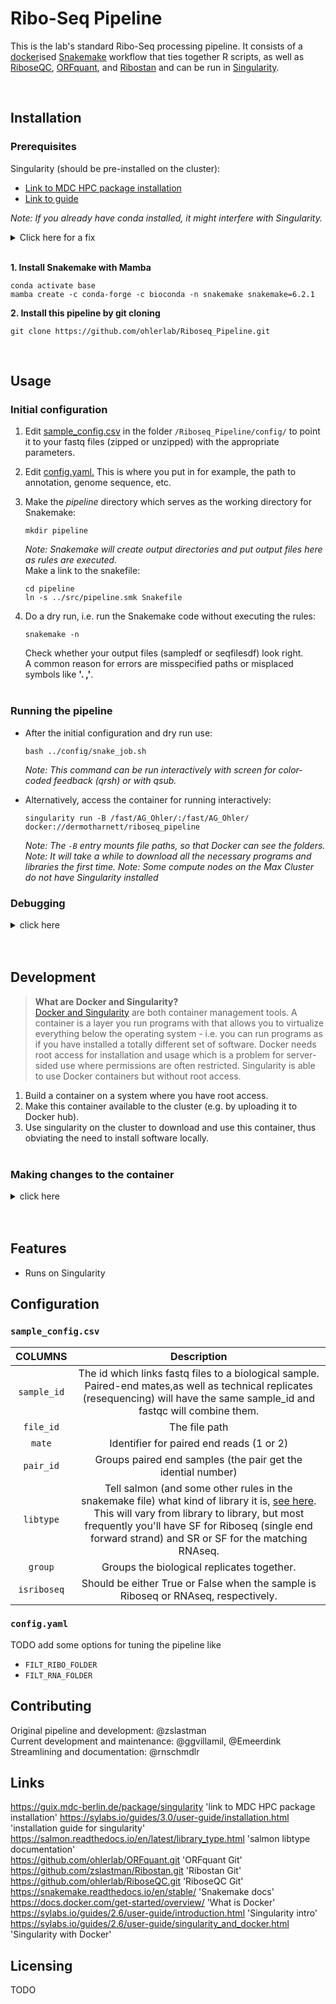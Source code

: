 # Ribo-Seq Pipeline

This is the lab's standard Ribo-Seq processing pipeline. It consists of a [docker](https://docs.docker.com/get-started/overview/)ised [Snakemake](https://snakemake.readthedocs.io/en/stable/) workflow that ties together R scripts, as well as [RiboseQC](https://github.com/ohlerlab/RiboseQC.git), [ORFquant](https://github.com/ohlerlab/ORFquant.git), and [Ribostan](https://github.com/zslastman/Ribostan.git) and can be run in [Singularity](https://sylabs.io/guides/2.6/user-guide/introduction.html).  

&nbsp;
## Installation

### Prerequisites 
Singularity (should be pre-installed on the cluster):  
- [Link to MDC HPC package installation](https://guix.mdc-berlin.de/package/singularity)  
- [Link to guide](https://sylabs.io/guides/3.0/user-guide/installationhtml)  

*Note: If you already have conda installed, it might interfere with Singularity.*  

<details><summary>Click here for a fix</summary>
<p>
    Add this to the end of your `~/.bashrc` file

    ```
    export PATH=$PATH:/usr/bin
    export PATH=$PATH:/usr/sbin
    if [ $SINGULARITY_NAME ]; then
        echo "in a singularity container, miniconda and guix entriesare    removed    from path";
        export PATH=$(echo $PATH | tr ':' '\n' | grep  -v '/guix' | grep-v     '/  miniconda' | tr '\n' ':' )
        echo $PATH
    fi
    ```
</p>
</details>
</br>

**1. Install Snakemake with Mamba**
```
conda activate base
mamba create -c conda-forge -c bioconda -n snakemake snakemake=6.2.1
```

**2. Install this pipeline by git cloning**
```
git clone https://github.com/ohlerlab/Riboseq_Pipeline.git
```
&nbsp;
## Usage

### Initial configuration

1. Edit [sample_config.csv](/README.md#sample_config.csv) in the folder `/Riboseq_Pipeline/config/` to point it to your fastq files (zipped or unzipped) with the appropriate parameters.

2. Edit [config.yaml.](/README.md#config.yaml) This is where you put in for example, the path to annotation, genome sequence, etc.

3. Make the *pipeline* directory which serves as the working directory for Snakemake:
    ```
    mkdir pipeline
    ```
    *Note: Snakemake will create output directories and put output files here as rules are executed.*  
    Make a link to the snakefile:
    ```
    cd pipeline
    ln -s ../src/pipeline.smk Snakefile
    ```
4. Do a dry run, i.e. run the Snakemake code without executing the rules:
    ```
    snakemake -n
    ```  
    Check whether your output files (sampledf or seqfilesdf) look right.  
    A common reason for errors are misspecified paths or misplaced symbols like **'. ,'**.   
&nbsp;

### Running the pipeline
- After the initial configuration and dry run use:
    ```
    bash ../config/snake_job.sh
    ```
    *Note: This command can be run interactively with screen for color-coded feedback (qrsh) or with qsub.*

- Alternatively, access the container for running interactively: 
    ```
    singularity run -B /fast/AG_Ohler/:/fast/AG_Ohler/ docker://dermotharnett/riboseq_pipeline
    ```
    *Note: The `-B` entry mounts file paths, so that Docker can see the 
    folders.*   
    *Note: It will take a while to download all the necessary programs and 
    libraries the first time.*
    *Note: Some compute nodes on the Max Cluster do not have Singularity installed*
&nbsp;

### Debugging

<details><summary>click here</summary>
<p>

- You can look at the individual rules (code run for a specific file) in the snakemake file `/src/pipeline.smk`. You can also rerun a specific file without submitting it to the cluster. Using this approach will show you the command that's being run and the error message:
    ```
    snakemake -p -j2 problem_file
    ```
    *Note: Errors for specific jobs are saved in the log files in `/sge_logs/`*

- Command to check *cutadapt* worked:
    ```
    grep Summary -A7 pipeline/cutadapt_reads/*/*fastq.gz.cutadaptstats.txt
    ```

- Command to see how many reads were lost to *collapse_reads*:
    ```
    Sys.glob('pipeline/collapse_reads/*/*.fastq.gz.collreadstats.txt')%>%setNames(.,basename(dirname(.)))%>%map(readLines)%>%map(head,4)%>%map(tail,2)%>%map(str_extract,'\\d+')%>%simplify2array%>%t%>%set_colnames(c('input','uniq'))%>%as.data.frame(stringsAsFactors=F)%>%rownames_to_column('sample')%>%mutate(unique = round(as.numeric(uniq)/as.numeric(input),3))
    ```

</p>
</details>
</br>
&nbsp;

## Development

>**What are Docker and Singularity?**  
[Docker and Singularity](https://sylabs.io/guides/2.6/user-guide/singularity_and_docker.html) are both container management tools. A container is a layer you run programs with that allows you to virtualize everything below the operating system - i.e. you can run programs as if you have installed a totally different set of software. Docker needs root access for installation and usage which is a problem for server-sided use where permissions are often restricted. Singularity is able to use Docker containers but without root access.  

1. Build a container on a system where you have root access.
2. Make this container available to the cluster (e.g. by uploading it to Docker hub). 
3. Use singularity on the cluster to download and use this container, thus obviating the need to install software locally.  
&nbsp;

### Making changes to the container

<details><summary>click here</summary>
<p>

1. Install Docker
2. Create or login to a profile on Docker hub.
3. Create a folder and put the ‘DOCKERFILE’ from the repo inside.
4. Edit it as needed.  
    *Note: When editing, add lines AFTER the existing ones or it will have to rerun everything above (it will run everything on the first time regardless).*  
    E.g., to install gplot2, add 
    ```
    RUN R -e ‘BiocManager::install(c(“ggplot2”))’ 
    ```
5. Build the container with: 
    ```
    docker build -t YOUR_DOCKERHUB_NAME/riboseq_pipeline .
    ```
6. Push it to Docker hub with: 
    ```
    docker push YOUR_DOCKERHUB_NAME/riboseq_pipeline
    ```
7. To make snakemake refresh the container, delete `myproject/pipeline/.snakemake/singularity`.
8. Either   
    - step into the container to run snakemake from there:
        ```
        singularity run -B /fast/AG_Ohler/:/fast/AG_Ohler/ docker://YOUR_DOCKERHUB_NAME/riboseq_pipeline
        ```  
    - or use the snake_job script:
        ```
        bash ../src/snake_job.sh
        ```
        >*Note: The script passes the flags `—use-singularity  --singularity-args "-B /fast/AG_Ohler/:/fast/AG_Ohler/"` to snakemake so that each cluster node uses it.*
&nbsp;

#### Tips for docker environments

- It’s easy to unintentionally push the incorrect Docker environment as you build.  
Make sure the commands are correct, especially the tag names. You can go on Docker hub and go to tags `>` latest, and see what commands were run to make the container. Click on each line to see the complete command.
- Often, problems can occur when other entries in your `.bashrc` change your path.

</p>
</details>
</br>
&nbsp;

## Features
- Runs on Singularity
&nbsp;

## Configuration

### `sample_config.csv`

|COLUMNS |Description|
|:---:|:---:|
|``sample_id``|The id which links fastq files to a biological sample. Paired-end mates,as well as technical replicates (resequencing) will have the same sample_id and fastqc will combine them.|
|``file_id``| The file path|
|``mate``|Identifier for paired end reads (1 or 2)|
|``pair_id``|Groups paired end samples (the pair get the idential number)|
|`libtype`|Tell salmon (and some other rules in the snakemake file) what kind of library it is, [see here](https://salmon.readthedocs.io/en/latest/library_type.html). This will vary from library to library, but most frequently you'll have SF for Riboseq (single end forward strand) and SR or SF for the matching RNAseq.|
|`group`|Groups the biological replicates together.|
|`isriboseq`|Should be either True or False when the sample is Riboseq or RNAseq, respectively.|  

### `config.yaml`
TODO add some options for tuning the pipeline like  
- `FILT_RIBO_FOLDER`  
- `FILT_RNA_FOLDER`
&nbsp;

## Contributing
Original pipeline and development: @zslastman  
Current development and maintenance: @ggvillamil, @Emeerdink  
Streamlining and documentation: @rnschmdlr
&nbsp;

## Links
https://guix.mdc-berlin.de/package/singularity 'link to MDC HPC package installation'
https://sylabs.io/guides/3.0/user-guide/installation.html 'installation guide for singularity'  
https://salmon.readthedocs.io/en/latest/library_type.html 'salmon libtype documentation'  
https://github.com/ohlerlab/ORFquant.git 'ORFquant Git'  
https://github.com/zslastman/Ribostan.git 'Ribostan Git'  
https://github.com/ohlerlab/RiboseQC.git 'RiboseQC Git'  
https://snakemake.readthedocs.io/en/stable/ 'Snakemake docs'  
https://docs.docker.com/get-started/overview/ 'What is Docker'  
https://sylabs.io/guides/2.6/user-guide/introduction.html 'Singularity intro'  
https://sylabs.io/guides/2.6/user-guide/singularity_and_docker.html 'Singularity with Docker'
&nbsp;

## Licensing
TODO
